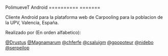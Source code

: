 PolimueveT Android
========== =======

Cliente Android para la plataforma web de Carpooling para la poblacion de la UPV, Valencia, España.

Realizado por (En orden alfabetico):

[@Drustus](http://github.com/drustus)
[@Magnamarum](http://github.com/Magnamarum)
[@chferfe](http://github.com/chferfe)
[@csaluigm](http://github.com/csaluigm)
[@gpopoteur](http://github.com/gpopoteur)
[@nidebo](http://github.com/nidebo)
[@serpeilop](http://github.com/serpeilop)
